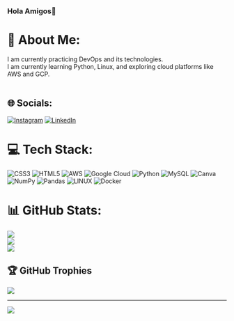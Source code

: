 ### Hola Amigos👋
# 💫 About Me:
I am currently practicing DevOps and its technologies.<br>I am currently learning Python, Linux, and exploring cloud platforms like AWS and GCP.<br><br> 


## 🌐 Socials:
[![Instagram](https://img.shields.io/badge/Instagram-%23E4405F.svg?logo=Instagram&logoColor=white)]([https://instagram.com/anantiakeshri](https://www.instagram.com/anantiakeshri/)) [![LinkedIn](https://img.shields.io/badge/LinkedIn-%230077B5.svg?logo=linkedin&logoColor=white)]([https://linkedin.com/in/anantiakeshri](https://www.linkedin.com/in/anantia-keshri-74095b230/)) 

# 💻 Tech Stack:
![CSS3](https://img.shields.io/badge/css3-%231572B6.svg?style=plastic&logo=css3&logoColor=white) ![HTML5](https://img.shields.io/badge/html5-%23E34F26.svg?style=plastic&logo=html5&logoColor=white) ![AWS](https://img.shields.io/badge/AWS-%23FF9900.svg?style=plastic&logo=amazon-aws&logoColor=white) ![Google Cloud](https://img.shields.io/badge/Google%20Cloud-%234285F4.svg?style=plastic&logo=google-cloud&logoColor=white) ![Python](https://img.shields.io/badge/python-3670A0?style=plastic&logo=python&logoColor=ffdd54) ![MySQL](https://img.shields.io/badge/mysql-%2300f.svg?style=plastic&logo=mysql&logoColor=white) ![Canva](https://img.shields.io/badge/Canva-%2300C4CC.svg?style=plastic&logo=Canva&logoColor=white) ![NumPy](https://img.shields.io/badge/numpy-%23013243.svg?style=plastic&logo=numpy&logoColor=white) ![Pandas](https://img.shields.io/badge/pandas-%23150458.svg?style=plastic&logo=pandas&logoColor=white) ![LINUX](https://img.shields.io/badge/Linux-FCC624?style=plastic&logo=linux&logoColor=black) ![Docker](https://img.shields.io/badge/docker-%230db7ed.svg?style=plastic&logo=docker&logoColor=white)
# 📊 GitHub Stats:
![](https://github-readme-stats.vercel.app/api?username=anantiakeshri&theme=radical&hide_border=true&include_all_commits=false&count_private=false)<br/>
![](https://github-readme-streak-stats.herokuapp.com/?user=anantiakeshri&theme=radical&hide_border=true)<br/>
![](https://github-readme-stats.vercel.app/api/top-langs/?username=anantiakeshri&theme=radical&hide_border=true&include_all_commits=false&count_private=false&layout=compact)

## 🏆 GitHub Trophies
![](https://github-profile-trophy.vercel.app/?username=anantiakeshri&theme=radical&no-frame=false&no-bg=true&margin-w=4)

---
[![](https://visitcount.itsvg.in/api?id=anantiakeshri&icon=5&color=10)](https://visitcount.itsvg.in)

<!-- Proudly created with GPRM ( https://gprm.itsvg.in ) -->
